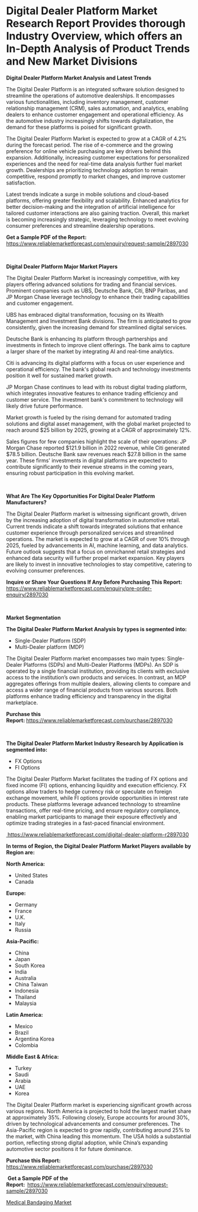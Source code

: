 <p><h1>Digital Dealer Platform Market Research Report Provides thorough Industry Overview, which offers an In-Depth Analysis of Product Trends and New Market Divisions</h1></p><p><strong>Digital Dealer Platform Market Analysis and Latest Trends</strong></p>
<p><p>The Digital Dealer Platform is an integrated software solution designed to streamline the operations of automotive dealerships. It encompasses various functionalities, including inventory management, customer relationship management (CRM), sales automation, and analytics, enabling dealers to enhance customer engagement and operational efficiency. As the automotive industry increasingly shifts towards digitalization, the demand for these platforms is poised for significant growth.</p><p>The Digital Dealer Platform Market is expected to grow at a CAGR of 4.2% during the forecast period. The rise of e-commerce and the growing preference for online vehicle purchasing are key drivers behind this expansion. Additionally, increasing customer expectations for personalized experiences and the need for real-time data analysis further fuel market growth. Dealerships are prioritizing technology adoption to remain competitive, respond promptly to market changes, and improve customer satisfaction.</p><p>Latest trends indicate a surge in mobile solutions and cloud-based platforms, offering greater flexibility and scalability. Enhanced analytics for better decision-making and the integration of artificial intelligence for tailored customer interactions are also gaining traction. Overall, this market is becoming increasingly strategic, leveraging technology to meet evolving consumer preferences and streamline dealership operations.</p></p>
<p><strong>Get a Sample PDF of the Report:&nbsp;</strong> <a href="https://www.reliablemarketforecast.com/enquiry/request-sample/2897030?utm_campaign=2731&utm_medium=2&utm_source=Github&utm_content=ia&utm_term=15032025&utm_id=digital-dealer-platform">https://www.reliablemarketforecast.com/enquiry/request-sample/2897030</a></p>
<p>&nbsp;</p>
<p><strong>Digital Dealer Platform Major Market Players</strong></p>
<p><p>The Digital Dealer Platform Market is increasingly competitive, with key players offering advanced solutions for trading and financial services. Prominent companies such as UBS, Deutsche Bank, Citi, BNP Paribas, and JP Morgan Chase leverage technology to enhance their trading capabilities and customer engagement.</p><p>UBS has embraced digital transformation, focusing on its Wealth Management and Investment Bank divisions. The firm is anticipated to grow consistently, given the increasing demand for streamlined digital services.</p><p>Deutsche Bank is enhancing its platform through partnerships and investments in fintech to improve client offerings. The bank aims to capture a larger share of the market by integrating AI and real-time analytics.</p><p>Citi is advancing its digital platforms with a focus on user experience and operational efficiency. The bank's global reach and technology investments position it well for sustained market growth.</p><p>JP Morgan Chase continues to lead with its robust digital trading platform, which integrates innovative features to enhance trading efficiency and customer service. The investment bank's commitment to technology will likely drive future performance.</p><p>Market growth is fueled by the rising demand for automated trading solutions and digital asset management, with the global market projected to reach around $25 billion by 2025, growing at a CAGR of approximately 12%.</p><p>Sales figures for few companies highlight the scale of their operations: JP Morgan Chase reported $121.9 billion in 2022 revenue, while Citi generated $78.5 billion. Deutsche Bank saw revenues reach $27.8 billion in the same year. These firms' investments in digital platforms are expected to contribute significantly to their revenue streams in the coming years, ensuring robust participation in this evolving market.</p></p>
<p>&nbsp;</p>
<p><strong>What Are The Key Opportunities For Digital Dealer Platform Manufacturers?</strong></p>
<p><p>The Digital Dealer Platform market is witnessing significant growth, driven by the increasing adoption of digital transformation in automotive retail. Current trends indicate a shift towards integrated solutions that enhance customer experience through personalized services and streamlined operations. The market is expected to grow at a CAGR of over 10% through 2025, fueled by advancements in AI, machine learning, and data analytics. Future outlook suggests that a focus on omnichannel retail strategies and enhanced data security will further propel market expansion. Key players are likely to invest in innovative technologies to stay competitive, catering to evolving consumer preferences.</p></p>
<p><strong>Inquire or Share Your Questions If Any Before Purchasing This Report:</strong> <a href="https://www.reliablemarketforecast.com/enquiry/pre-order-enquiry/2897030?utm_campaign=2731&utm_medium=2&utm_source=Github&utm_content=ia&utm_term=15032025&utm_id=digital-dealer-platform">https://www.reliablemarketforecast.com/enquiry/pre-order-enquiry/2897030</a></p>
<p>&nbsp;</p>
<p><strong>Market Segmentation</strong></p>
<p><strong>The Digital Dealer Platform Market Analysis by types is segmented into:</strong></p>
<p><ul><li>Single-Dealer Platform (SDP)</li><li>Multi-Dealer platform (MDP)</li></ul></p>
<p><p>The Digital Dealer Platform market encompasses two main types: Single-Dealer Platforms (SDPs) and Multi-Dealer Platforms (MDPs). An SDP is operated by a single financial institution, providing its clients with exclusive access to the institution’s own products and services. In contrast, an MDP aggregates offerings from multiple dealers, allowing clients to compare and access a wider range of financial products from various sources. Both platforms enhance trading efficiency and transparency in the digital marketplace.</p></p>
<p><strong>Purchase this Report:&nbsp;</strong><a href="https://www.reliablemarketforecast.com/purchase/2897030?utm_campaign=2731&utm_medium=2&utm_source=Github&utm_content=ia&utm_term=15032025&utm_id=digital-dealer-platform">https://www.reliablemarketforecast.com/purchase/2897030</a></p>
<p>&nbsp;</p>
<p><strong>The Digital Dealer Platform Market Industry Research by Application is segmented into:</strong></p>
<p><ul><li>FX Options</li><li>FI Options</li></ul></p>
<p><p>The Digital Dealer Platform Market facilitates the trading of FX options and fixed income (FI) options, enhancing liquidity and execution efficiency. FX options allow traders to hedge currency risk or speculate on foreign exchange movement, while FI options provide opportunities in interest rate products. These platforms leverage advanced technology to streamline transactions, offer real-time pricing, and ensure regulatory compliance, enabling market participants to manage their exposure effectively and optimize trading strategies in a fast-paced financial environment.</p></p>
<p><a href="https://www.reliablemarketforecast.com/digital-dealer-platform-r2897030?utm_campaign=2731&utm_medium=2&utm_source=Github&utm_content=ia&utm_term=15032025&utm_id=digital-dealer-platform">&nbsp;https://www.reliablemarketforecast.com/digital-dealer-platform-r2897030</a></p>
<p><strong>In terms of Region, the Digital Dealer Platform Market Players available by Region are:</strong></p>
<p>
    <p> <strong> North America: </strong>
        <ul>
            <li>United States</li>
            <li>Canada</li>
        </ul>
        </p> 
    <p> <strong> Europe: </strong>
        <ul>
            <li>Germany</li>
            <li>France</li>
            <li>U.K.</li>
            <li>Italy</li>
            <li>Russia</li>
        </ul>
        </p> 
    <p> <strong> Asia-Pacific: </strong>
        <ul>
            <li>China</li>
            <li>Japan</li>
            <li>South Korea</li>
            <li>India</li>
            <li>Australia</li>
            <li>China Taiwan</li>
            <li>Indonesia</li>
            <li>Thailand</li>
            <li>Malaysia</li>
        </ul>
        </p> 
    <p> <strong> Latin America: </strong>
        <ul>
            <li>Mexico</li>
            <li>Brazil</li>
            <li>Argentina Korea</li>
            <li>Colombia</li>
        </ul>
        </p> 
    <p> <strong> Middle East & Africa: </strong>
        <ul>
            <li>Turkey</li>
            <li>Saudi</li>
            <li>Arabia</li>
            <li>UAE</li>
            <li>Korea</li>
        </ul>
    </p>
    </p>
<p><p>The Digital Dealer Platform market is experiencing significant growth across various regions. North America is projected to hold the largest market share at approximately 35%. Following closely, Europe accounts for around 30%, driven by technological advancements and consumer preferences. The Asia-Pacific region is expected to grow rapidly, contributing around 25% to the market, with China leading this momentum. The USA holds a substantial portion, reflecting strong digital adoption, while China’s expanding automotive sector positions it for future dominance.</p></p>
<p><strong>Purchase this Report: </strong><a href="https://www.reliablemarketforecast.com/purchase/2897030?utm_campaign=2731&utm_medium=2&utm_source=Github&utm_content=ia&utm_term=15032025&utm_id=digital-dealer-platform">https://www.reliablemarketforecast.com/purchase/2897030</a></p>
<p>&nbsp;<strong>Get a Sample PDF of the Report:&nbsp;&nbsp;</strong><a href="https://www.reliablemarketforecast.com/enquiry/request-sample/2897030?utm_campaign=2731&utm_medium=2&utm_source=Github&utm_content=ia&utm_term=15032025&utm_id=digital-dealer-platform">https://www.reliablemarketforecast.com/enquiry/request-sample/2897030</a></p>
<p><strong></strong></p>
<p><p><a href="https://github.com/alberthagorsuch/Market-Research-Report-List-1/blob/main/medical-bandaging-market.md?utm_campaign=2731&utm_medium=2&utm_source=Github&utm_content=ia&utm_term=15032025&utm_id=digital-dealer-platform">Medical Bandaging Market</a></p></p>